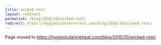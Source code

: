 ```yaml
---
title: wicked rest
layout: redirect
permalink: /blog/2010/10/wicked-rest/
redirect: https://hygienicdarkretreat.com/blog/2010/10/wicked-rest/
---
```


Page moved to <https://hygienicdarkretreat.com/blog/2010/10/wicked-rest/>

